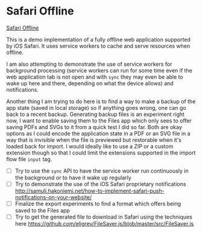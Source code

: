# Safari Offline

[Safari Offline](https://tomashubelbauer.github.io/safari-offline)

This is a demo implementation of a fully offline web application supported by
iOS Safari. It uses service workers to cache and serve resources when offline.

I am also attempting to demonstrate the use of service workers for background
processing (service workers can run for some time even if the web application
tab is not open and with `sync` they may even be able to wake up here and there,
depending on what the device allows) and notifications.

Another thing I am trying to do here is to find a way to make a backup of the
app state (saved in local storage) so if anything goes wrong, one can go back to
a recent backup. Generating backup files is an experiment right now, I want to
enable saving them to the Files app which only sees to offer saving PDFs and
SVGs to it from a quick test I did so far. Both are okay options as I could
encode the application state in a PDF or an SVG file in a way that is invisible
when the file is previewed but restorable when it's loaded back for import.
I would ideally like to use a ZIP or a custom extension though so that I could
limit the extensions supported in the import flow file `input` tag.

- [ ] Try to use the `sync` API to have the service worker run continuously in
  the background or to have it wake up regularly
- [ ] Try to demonstrate the use of the iOS Safari proprietary notifications
  http://samuli.hakoniemi.net/how-to-implement-safari-push-notifications-on-your-website/
- [ ] Finalize the export experiments to find a format which offers being saved to
  the Files app
- [ ] Try to get the generated file to download in Safari using the techniques here
  https://github.com/eligrey/FileSaver.js/blob/master/src/FileSaver.js
